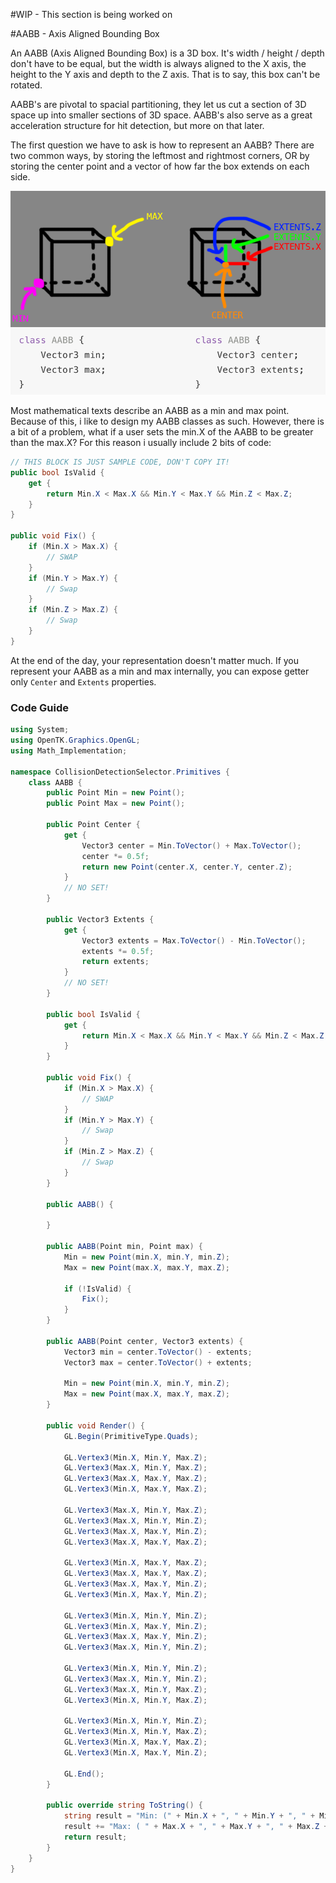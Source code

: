#WIP - This section is being worked on

#AABB - Axis Aligned Bounding Box

An AABB (Axis Aligned Bounding Box) is a 3D box. It's width / height / depth don't have to be equal, but the width is always aligned to the X axis, the height to the Y axis and depth to the Z axis. That is to say, this box can't be rotated.

AABB's are pivotal to spacial partitioning, they let us cut a section of 3D space up into smaller sections of 3D space. AABB's also serve as a great acceleration structure for hit detection, but more on that later.

The first question we have to ask is how to represent an AABB? There are two common ways, by storing the leftmost and rightmost corners, OR by storing the center point and a vector of how far the box extends on each side.

![Types](AABB_Types.png)

Most mathematical texts describe an AABB as a min and max point. Because of this, i like to design my AABB classes as such. However, there is a bit of a problem, what if a user sets the min.X of the AABB to be greater than the max.X? For this reason i usually include 2 bits of code:

```cs
// THIS BLOCK IS JUST SAMPLE CODE, DON'T COPY IT!
public bool IsValid {
    get {
        return Min.X < Max.X && Min.Y < Max.Y && Min.Z < Max.Z;
    }
}

public void Fix() {
    if (Min.X > Max.X) {
        // SWAP
    }
    if (Min.Y > Max.Y) {
        // Swap
    }
    if (Min.Z > Max.Z) {
        // Swap
    }
}
```

At the end of the day, your representation doesn't matter much. If you represent your AABB as a min and max internally, you can expose getter only ```Center``` and ```Extents``` properties.

### Code Guide

```cs
using System;
using OpenTK.Graphics.OpenGL;
using Math_Implementation;

namespace CollisionDetectionSelector.Primitives {
    class AABB {
        public Point Min = new Point();
        public Point Max = new Point();

        public Point Center {
            get {
                Vector3 center = Min.ToVector() + Max.ToVector();
                center *= 0.5f;
                return new Point(center.X, center.Y, center.Z);
            }
            // NO SET!
        }

        public Vector3 Extents {
            get {
                Vector3 extents = Max.ToVector() - Min.ToVector();
                extents *= 0.5f;
                return extents;
            }
            // NO SET!
        }

        public bool IsValid {
            get {
                return Min.X < Max.X && Min.Y < Max.Y && Min.Z < Max.Z;
            }
        }

        public void Fix() {
            if (Min.X > Max.X) {
                // SWAP
            }
            if (Min.Y > Max.Y) {
                // Swap
            }
            if (Min.Z > Max.Z) {
                // Swap
            }
        }

        public AABB() {

        }

        public AABB(Point min, Point max) {
            Min = new Point(min.X, min.Y, min.Z);
            Max = new Point(max.X, max.Y, max.Z);

            if (!IsValid) {
                Fix();
            }
        }

        public AABB(Point center, Vector3 extents) {
            Vector3 min = center.ToVector() - extents;
            Vector3 max = center.ToVector() + extents;

            Min = new Point(min.X, min.Y, min.Z);
            Max = new Point(max.X, max.Y, max.Z);
        }

        public void Render() {
            GL.Begin(PrimitiveType.Quads);

            GL.Vertex3(Min.X, Min.Y, Max.Z);
            GL.Vertex3(Max.X, Min.Y, Max.Z);
            GL.Vertex3(Max.X, Max.Y, Max.Z);
            GL.Vertex3(Min.X, Max.Y, Max.Z);

            GL.Vertex3(Max.X, Min.Y, Max.Z);
            GL.Vertex3(Max.X, Min.Y, Min.Z);
            GL.Vertex3(Max.X, Max.Y, Min.Z);
            GL.Vertex3(Max.X, Max.Y, Max.Z);

            GL.Vertex3(Min.X, Max.Y, Max.Z);
            GL.Vertex3(Max.X, Max.Y, Max.Z);
            GL.Vertex3(Max.X, Max.Y, Min.Z);
            GL.Vertex3(Min.X, Max.Y, Min.Z);

            GL.Vertex3(Min.X, Min.Y, Min.Z);
            GL.Vertex3(Min.X, Max.Y, Min.Z);
            GL.Vertex3(Max.X, Max.Y, Min.Z);
            GL.Vertex3(Max.X, Min.Y, Min.Z);

            GL.Vertex3(Min.X, Min.Y, Min.Z);
            GL.Vertex3(Max.X, Min.Y, Min.Z);
            GL.Vertex3(Max.X, Min.Y, Max.Z);
            GL.Vertex3(Min.X, Min.Y, Max.Z);

            GL.Vertex3(Min.X, Min.Y, Min.Z);
            GL.Vertex3(Min.X, Min.Y, Max.Z);
            GL.Vertex3(Min.X, Max.Y, Max.Z);
            GL.Vertex3(Min.X, Max.Y, Min.Z);

            GL.End();
        }

        public override string ToString() {
            string result = "Min: (" + Min.X + ", " + Min.Y + ", " + Min.Z + "), ";
            result += "Max: ( " + Max.X + ", " + Max.Y + ", " + Max.Z + ")";
            return result;
        }
    }
}
```
